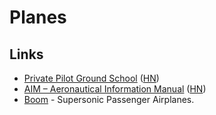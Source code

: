 # Planes

## Links

- [Private Pilot Ground School](https://ocw.mit.edu/courses/aeronautics-and-astronautics/16-687-private-pilot-ground-school-january-iap-2019/) ([HN](https://news.ycombinator.com/item?id=23588760))
- [AIM – Aeronautical Information Manual](https://www.faa.gov/air_traffic/publications/atpubs/aim_html/index.html) ([HN](https://news.ycombinator.com/item?id=23582297))
- [Boom](https://boomsupersonic.com/) - Supersonic Passenger Airplanes.
